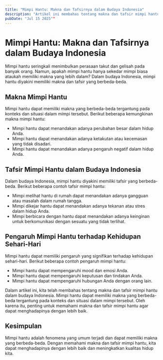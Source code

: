 ```yaml
---
title: "Mimpi Hantu: Makna dan Tafsirnya dalam Budaya Indonesia"
description: "Artikel ini membahas tentang makna dan tafsir mimpi hantu dalam budaya Indonesia, serta pengaruhnya terhadap kehidupan sehari-hari."
pubDate: "Jul 15 2025""
---
```


# Mimpi Hantu: Makna dan Tafsirnya dalam Budaya Indonesia

Mimpi hantu seringkali menimbulkan perasaan takut dan gelisah pada banyak orang. Namun, apakah mimpi hantu hanya sekedar mimpi biasa ataukah memiliki makna yang lebih dalam? Dalam budaya Indonesia, mimpi hantu diyakini memiliki makna dan tafsir yang berbeda-beda.

## Makna Mimpi Hantu

Mimpi hantu dapat memiliki makna yang berbeda-beda tergantung pada konteks dan situasi dalam mimpi tersebut. Berikut beberapa kemungkinan makna mimpi hantu:

* Mimpi hantu dapat menandakan adanya perubahan besar dalam hidup Anda.
* Mimpi hantu dapat menandakan adanya ketakutan atau kecemasan yang tidak disadari.
* Mimpi hantu dapat menandakan adanya pengaruh negatif dalam hidup Anda.

## Tafsir Mimpi Hantu dalam Budaya Indonesia

Dalam budaya Indonesia, mimpi hantu diyakini memiliki tafsir yang berbeda-beda. Berikut beberapa contoh tafsir mimpi hantu:

* Mimpi melihat hantu di rumah dapat menandakan adanya gangguan atau masalah dalam rumah tangga.
* Mimpi dikejar hantu dapat menandakan adanya tekanan atau stres dalam hidup Anda.
* Mimpi berbicara dengan hantu dapat menandakan adanya keinginan untuk berkomunikasi dengan sesuatu yang tidak terlihat.

## Pengaruh Mimpi Hantu terhadap Kehidupan Sehari-Hari

Mimpi hantu dapat memiliki pengaruh yang signifikan terhadap kehidupan sehari-hari. Berikut beberapa contoh pengaruh mimpi hantu:

* Mimpi hantu dapat mempengaruhi mood dan emosi Anda.
* Mimpi hantu dapat mempengaruhi keputusan dan tindakan Anda.
* Mimpi hantu dapat mempengaruhi hubungan Anda dengan orang lain.

Dalam artikel ini, kita telah membahas tentang makna dan tafsir mimpi hantu dalam budaya Indonesia. Mimpi hantu dapat memiliki makna yang berbeda-beda tergantung pada konteks dan situasi dalam mimpi tersebut. Oleh karena itu, penting untuk memahami makna dan tafsir mimpi hantu agar dapat menghadapinya dengan lebih baik.

## Kesimpulan

Mimpi hantu adalah fenomena yang umum terjadi dan dapat memiliki makna yang berbeda-beda. Dengan memahami makna dan tafsir mimpi hantu, kita dapat menghadapinya dengan lebih baik dan meningkatkan kualitas hidup kita.
